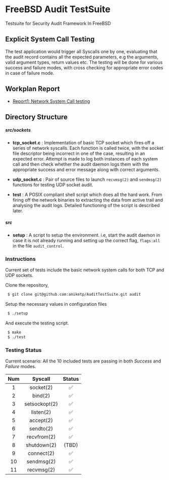 # FreeBSD Audit TestSuite
Testsuite for Security Audit Framework In FreeBSD

## Explicit System Call Testing

The test application would trigger all Syscalls one by one, evaluating that the audit record contains all the expected parameters, e.g the arguments, valid argument types, return values etc. The testing will be done for various success and failure modes, with cross checking for appropriate error codes in case of failure mode.

## Workplan Report
* [Report1: Network System Call testing](https://gist.github.com/aniketp/4311599ab72efe73d8a3d3e1c93f3759)

## Directory Structure

##### src/sockets
* **tcp_socket.c** : Implementation of basic TCP socket which fires off a series of network syscalls. Each function is called twice, with the socket file descriptor being incorrect in one of the case, resulting in an expected error. Attempt is made to log both instances of each system call and then check whether the audit daemon logs them with the appropriate success and error message along with correct arguments.

* **udp_socket.c** : Pair of source files to launch `recvmsg(2)` and `sendmsg(2)` functions for testing UDP socket audit.

* **test** : A POSIX compliant shell script which does all the hard work. From firing off the network binaries to extracting the data from active trail and analysing the audit logs. Detailed functioning of the script is described later.

##### src
* **setup** : A script to setup the environment. i.e, start the audit daemon in case it is not already running and setting up the correct flag, `flags:all` in the file `audit_control`.


### Instructions
Current set of tests include the basic network system calls for both TCP and UDP sockets.

Clone the repository,
```bash
 $ git clone git@github.com:aniketp/AuditTestSuite.git audit
```

Setup the necessary values in configuration files
```bash
 $ ./setup
```

And execute the testing script.
```bash
 $ make
 $ ./test
```

### Testing Status

Current scenario: All the 10 included tests are passing in both *Success* and *Failure* modes.

|  Num  |	Syscall	 |  Status
|:-----:|:---------:|:-----------------:
1       |socket(2)	 	|:white_check_mark:
2       |bind(2)		|:white_check_mark:
3       |setsockopt(2)  |:white_check_mark:
4       |listen(2)      |:white_check_mark:
5       |accept(2)		|:white_check_mark:
6       |sendto(2)		|:white_check_mark:
7       |recvfrom(2)	|:white_check_mark:
8       |shutdown(2)	| (TBD)
9       |connect(2)     |:white_check_mark:
10      |sendmsg(2)     |:white_check_mark:
11      |recvmsg(2)     |:white_check_mark:
